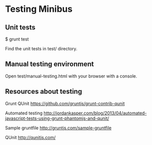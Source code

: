 # Testing Minibus

## Unit tests

  $ grunt test

Find the unit tests in test/ directory.

## Manual testing environment

Open test/manual-testing.html with your browser with a console.

##  Resources about testing

  Grunt QUnit
    https://github.com/gruntjs/grunt-contrib-qunit

  Automated testing
    http://jordankasper.com/blog/2013/04/automated-javascript-tests-using-grunt-phantomjs-and-qunit/

  Sample gruntfile
    http://gruntjs.com/sample-gruntfile

  QUnit
    http://qunitjs.com/
